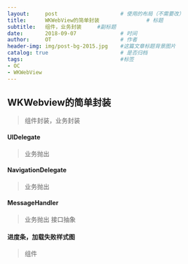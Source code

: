 ```yaml
---
layout:     post                    # 使用的布局（不需要改）
title:      WKWebView的简单封装               # 标题 
subtitle:   组件，业务封装     #副标题
date:       2018-09-07              # 时间
author:     OT                      # 作者
header-img: img/post-bg-2015.jpg    #这篇文章标题背景图片
catalog: true                       # 是否归档
tags:                               #标签
- OC
- WKWebView
---
```


## WKWebview的简单封装 
>组件封装，业务封装

#### UIDelegate
>业务抛出

#### NavigationDelegate
>业务抛出

#### MessageHandler
>业务抛出
接口抽象

#### 进度条，加载失败样式图
>组件

